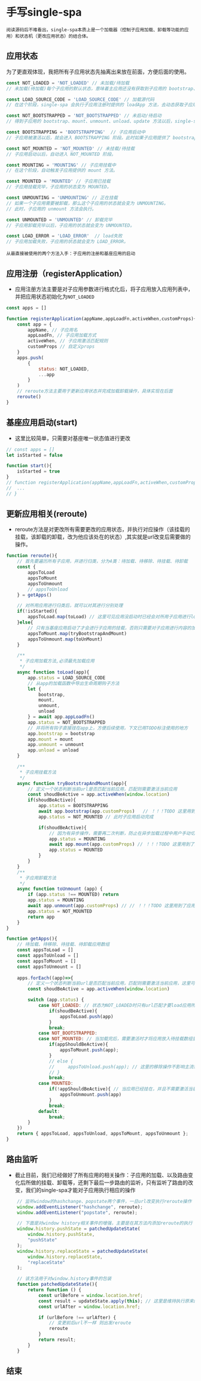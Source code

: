 # 手写single-spa

```阅读源码后不难看出，single-spa本质上是一个加载器（控制子应用加载、卸载等功能的应用）和状态机（更改应用状态）的结合体。```

## 应用状态
为了更直观体现，我把所有子应用状态先抽离出来放在前面，方便后面的使用。
```js
const NOT_LOADED = 'NOT_LOADED' // 未加载/待加载
// 未加载(待加载)每个子应用的默认状态，意味着主应用还没有获取到子应用的 bootstrap、mount、unmount、unload 方法。

const LOAD_SOURCE_CODE = 'LOAD_SOURCE_CODE' // 加载源代码
// 在这个阶段，single-spa 会执行子应用注册时提供的 loadApp 方法，去动态获取子应用的入口 js 文件，然后执行，得到子应用的 bootstrap、mount、unmount、unload 方法。

const NOT_BOOTSTRAPPED = 'NOT_BOOTSTRAPPED' // 未启动/待启动
// 得到子应用的 bootstrap、mount、unmount、unload、update 方法以后，single-spa 会将这些方法添加到子应用对象中。 添加完毕以后，子应用的状态就变为 not_bootstrapped，等待被启动。

const BOOTSTRAPPING = 'BOOTSTRAPPING'  // 子应用启动中
// 子应用被激活以后，就会进入 BOOTSTRAPPING 阶段。此时如果子应用提供了 bootstrap 方法，那么 bootstrap 方法就会触发。

const NOT_MOUNTED = 'NOT_MOUNTED' // 未挂载/待挂载
// 子应用启动以后，自动进入 NOT_MOUNTED 阶段。

const MOUNTING = 'MOUNTING' // 子应用挂载中
// 在这个阶段，自动触发子应用提供的 mount 方法。

const MOUNTED = 'MOUNTED' // 子应用已挂载
// 子应用挂载完毕，子应用的状态变为 MOUNTED。

const UNMOUNTING = 'UNMOUNTING' // 正在挂载
// 如果一个子应用需要被卸载，那么这个子应用的状态就会变为 UNMOUNTING。
// 此时，子应用的 unmount 方法会执行。

const UNMOUNTED = 'UNMOUNTED' // 卸载完毕
// 子应用卸载完毕以后，子应用的状态就会变为 UNMOUNTED。

const LOAD_ERROR = 'LOAD_ERROR'  // load失败
// 子应用加载失败，子应用的状态就会变为 LOAD_ERROR。
```

```从最直接被使用的两个方法入手：子应用的注册和基座应用的启动```

## 应用注册（registerApplication）
- 应用注册方法主要是对子应用参数进行格式化后，将子应用放入应用列表中，并把应用状态初始化为`NOT_LOADED`
```js
const apps = []

function registerApplication(appName,appLoadFn,activeWhen,customProps){
    const app = {
        appName, // 子应用名
        appLoadFn, // 子应用加载方式
        activeWhen, // 子应用激活匹配规则
        customProps // 自定义props
    }
    apps.push(
        {
            status: NOT_LOADED,
            ...app
        }
    )
    // reroute方法主要用于更新应用状态并完成加载卸载操作，具体实现在后面
    reroute()
}
```

## 基座应用启动(start)
- 这里比较简单，只需要对基座唯一状态值进行更改
```js 
// const apps = []
let isStarted = false

function start(){
    isStarted = true
}
// function registerApplication(appName,appLoadFn,activeWhen,customProps){
//  ...
// }
```

## 更新应用相关(reroute)
- reroute方法是对更改所有需要更改的应用状态，并执行对应操作（该挂载的挂载，该卸载的卸载，改为他应该处在的状态）,其实就是url改变后需要做的操作。
```js
function reroute(){
    // 首先要遍历所有子应用，并进行归类，分为4类：待加载、待移除、待挂载、待卸载
    const {
        appsToLoad
        appsToMount
        appsToUnmount
        // appsToUnload
    } = getApps()

    // 对所用应用进行归类后，就可以对其进行分别处理
    if(!isStarted){ 
        appsToLoad.map(toLoad) // 这里可见应用没启动时已经会对所用子应用进行load加载
    }else{
        // 只有当基座应用启动了才会进行子应用的挂载，否则只需要对子应用进行内容的加载/卸载即可
        appsToMount.map(tryBootstrapAndMount)
        appsToUnmount.map(toUnMount)
    }

    /**
     * 子应用加载方法,必须最先加载应用
     */
    async function toLoad(app){
        app.status = LOAD_SOURCE_CODE
        // 从app的加载函数中导出生命周期钩子方法
        let {
            bootstrap,
            mount,
            unmount,
            unload
        } = await app.appLoadFn()
        app.status = NOT_BOOTSTRAPPED
        // 并将所有钩子直接挂在app上，方便后续使用，下文已用TODO标注使用的地方
        app.bootstrap = bootstrap
        app.mount = mount
        app.unmount = unmount
        app.unload = unload
    }

    /**
     * 子应用挂载方法
     */
    async function tryBootstrapAndMount(app){
        // 定义一个状态判断当前url是否匹配当前应用，匹配则需要激活当前应用 
        const shoudBeActive = app.activeWhen(window.location)
        if(shoudBeActive){
            app.status = BOOTSTRAPPING 
            await app.bootstrap(app.customProps)   // ！！！TODO 这里用到了应用的第一个方法：bootstrap
            app.status = NOT_MOUNTED // 此时子应用启动完成

            if(shoudBeActive){ 
                // 因为有异步操作，需要再二次判断，防止在异步加载过程中用户手动切换url导致挂载错误
                app.status = MOUNTING
                await app.mount(app.customProps) // ！！！TODO 这里用到了应用的第二个方法：mount
                app.status = MOUNTED
            }
        }
    }
    /**
     * 子应用卸载方法
     */
    async function toUnmount (app) {
        if (app.status !== MOUNTED) return
        app.status = MOUNTING
        await app.unmount(app.customProps) // // ！！！TODO 这里用到了应用的第三个方法：unmount
        app.status = NOT_MOUNTED
        return app
    }
}

function getApps(){
    // 待加载、待移除、待挂载、待卸载应用数组
    const appsToLoad = []
    const appsToUnload = []
    const appsToMount = []
    const appsToUnmount = []
    
    apps.forEach((app)=>{
        // 定义一个状态判断当前url是否匹配当前应用，匹配则需要激活当前应用，这里可以抽成公共方法判断，为了更易阅读，这里重新定义
        const shoudBeActive = app.activeWhen(window.location) 

        switch (app.status) {
            case NOT_LOADED: // 状态为NOT_LOADED时只有url匹配才要load应用所以shoudBeActive时加到待加载数组中
                if(shoudBeActive){
                    appsToLoad.push(app)
                }
                break;
            case NOT_BOOTSTRAPPED:
            case NOT_MOUNTED: // 当加载完后，需要激活时才将应用放入待挂载数组重
                if(appShouldBeActive){
                    appsToMount.push(app);
                } 
                // else {
                //     appsToUnload.push(app); // 这里的移除操作不影响主流程的实现，顾不做深入
                // }
                break;
            case MOUNTED:
                if(!appShouldBeActive){ // 当应用已经挂在，并且不需要激活当前应用时，加入待卸载数组中等待卸载
                    appsToUnmount.push(app)
                }
                break;
            default:
                break;
        }
    })
    return { appsToLoad, appsToUnload, appsToMount, appsToUnmount };
}
```

## 路由监听
- 截止目前，我们已经做好了所有应用的相关操作：子应用的加载、以及路由变化后所做的挂载、卸载等，还剩下最后一步路由的监听，只有监听了路由的改变，我们的single-spa才能对子应用执行相应的操作

```js
    // 监听window的hashchange、popstate两个事件，一旦url改变执行reroute操作
    window.addEventListener("hashchange", reroute);
    window.addEventListener("popstate", reroute);

    // 下面是对window history相关事件的增强，主要是在其方法内添加reroute的执行
    window.history.pushState = patchedUpdateState(
        window.history.pushState,
        "pushState"
    );
    window.history.replaceState = patchedUpdateState(
        window.history.replaceState,
        "replaceState"
    );

    // 该方法用于对window.history事件的包装
    function patchedUpdateState(){
        return function () {
            const urlBefore = window.location.href;
            const result = updateState.apply(this); // 这里是维持执行原来的事件内容并拿到返回值
            const urlAfter = window.location.href;

            if (urlBefore !== urlAfter) {
                // 变更前后url不一样 则出发reroute
                reroute
            }
            return result;
        }
    }
```

## 结束

